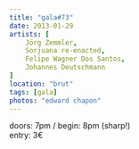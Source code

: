 ```yaml
---
title: "gala#73"
date: 2013-01-29
artists: [
    Jörg Zemmler,
    Sorjuana re-enacted,
    Felipe Wagner Dos Santos,
    Johannes Deutschmann
]
location: "brut"
tags: [gala]
photos: "edward chapon"
---
```

doors: 7pm / begin: 8pm (sharp!)  
entry: 3€
